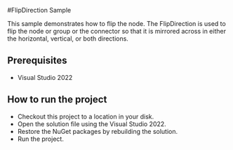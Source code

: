 #FlipDirection Sample

This sample demonstrates how to flip the node. The FlipDirection is used to flip the node or group or the connector so that it is mirrored across in either the horizontal, vertical, or both directions.


## Prerequisites

* Visual Studio 2022

## How to run the project

* Checkout this project to a location in your disk.
* Open the solution file using the Visual Studio 2022.
* Restore the NuGet packages by rebuilding the solution.
* Run the project.
